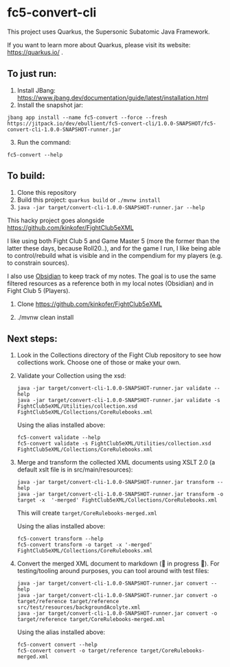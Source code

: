 # fc5-convert-cli

This project uses Quarkus, the Supersonic Subatomic Java Framework.

If you want to learn more about Quarkus, please visit its website: https://quarkus.io/ .

## To just run: 

1. Install JBang: https://www.jbang.dev/documentation/guide/latest/installation.html
2. Install the snapshot jar: 
```
jbang app install --name fc5-convert --force --fresh https://jitpack.io/dev/ebullient/fc5-convert-cli/1.0.0-SNAPSHOT/fc5-convert-cli-1.0.0-SNAPSHOT-runner.jar
```
3. Run the command: 
```
fc5-convert --help
```

## To build: 

1. Clone this repository
2. Build this project: `quarkus build` or `./mvnw install`
3. `java -jar target/convert-cli-1.0.0-SNAPSHOT-runner.jar --help`

This hacky project goes alongside https://github.com/kinkofer/FightClub5eXML

I like using both Fight Club 5 and Game Master 5 (more the former than the latter these days, because Roll20..), and for the game I run, I like being able to control/rebuild what is visible and in the compendium for my players (e.g. to constrain sources).

I also use [Obsidian](https://obsidian.md) to keep track of my notes. The goal is to use the same filtered resources as a reference both in my local notes (Obsidian) and in Fight Club 5 (Players).

1. Clone https://github.com/kinkofer/FightClub5eXML

2. ./mvnw clean install

## Next steps:

1. Look in the Collections directory of the Fight Club repository to see how collections work. Choose one of those or make your own.

2. Validate your Collection using the xsd: 
    ```
    java -jar target/convert-cli-1.0.0-SNAPSHOT-runner.jar validate --help
    java -jar target/convert-cli-1.0.0-SNAPSHOT-runner.jar validate -s FightClub5eXML/Utilities/collection.xsd FightClub5eXML/Collections/CoreRulebooks.xml
    ```
    Using the alias installed above: 
    ```
    fc5-convert validate --help
    fc5-convert validate -s FightClub5eXML/Utilities/collection.xsd FightClub5eXML/Collections/CoreRulebooks.xml
    ```    

3. Merge and transform the collected XML documents using XSLT 2.0 (a default xslt file is in src/main/resources):
    ```
    java -jar target/convert-cli-1.0.0-SNAPSHOT-runner.jar transform --help
    java -jar target/convert-cli-1.0.0-SNAPSHOT-runner.jar transform -o target -x  '-merged' FightClub5eXML/Collections/CoreRulebooks.xml
    ```
    This will create `target/CoreRulebooks-merged.xml`

    Using the alias installed above: 
    ```
    fc5-convert transform --help
    fc5-convert transform -o target -x '-merged' FightClub5eXML/Collections/CoreRulebooks.xml
    ```    

4. Convert the merged XML document to markdown (🚧 in progress 🚧). For testing/tooling around purposes, you can tool around with test files:
    ```
    java -jar target/convert-cli-1.0.0-SNAPSHOT-runner.jar convert --help
    java -jar target/convert-cli-1.0.0-SNAPSHOT-runner.jar convert -o target/reference target/reference src/test/resources/backgroundAcolyte.xml
    java -jar target/convert-cli-1.0.0-SNAPSHOT-runner.jar convert -o target/reference target/CoreRulebooks-merged.xml
    ```
    
    Using the alias installed above: 
    ```
    fc5-convert convert --help
    fc5-convert convert -o target/reference target/CoreRulebooks-merged.xml
    ```    
